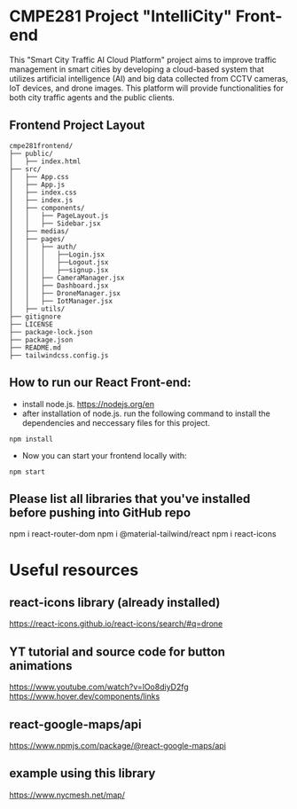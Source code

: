 # CMPE281 Project "IntelliCity" Front-end
This "Smart City Traffic AI Cloud Platform" project aims to improve traffic management in smart cities by developing a cloud-based system that utilizes artificial intelligence (AI) and big data collected from CCTV cameras, IoT devices, and drone images. This platform will provide functionalities for both city traffic agents and the public clients.

## Frontend Project Layout
```
cmpe281frontend/
├── public/
│   ├── index.html
├── src/
│   ├── App.css
│   ├── App.js
│   ├── index.css
│   ├── index.js
│   ├── components/
│   │   ├── PageLayout.js
│   │   ├── Sidebar.jsx
│   ├── medias/
│   ├── pages/
│   │   ├── auth/
│   │   │   ├──Login.jsx
│   │   │   ├──Logout.jsx
│   │   │   ├──signup.jsx
│   │   ├── CameraManager.jsx
│   │   ├── Dashboard.jsx
│   │   ├── DroneManager.jsx
│   │   ├── IotManager.jsx
│   ├── utils/
├── gitignore
├── LICENSE
├── package-lock.json
├── package.json
├── README.md
├── tailwindcss.config.js
```
  
## How to run our React Front-end:
- install node.js. https://nodejs.org/en
- after installation of node.js. run the following command to install the dependencies and neccessary files for this project.
```
npm install
```
- Now you can start your frontend locally with:
```
npm start
``` 

## Please list all libraries that you've installed before pushing into GitHub repo
npm i react-router-dom
npm i @material-tailwind/react
npm i react-icons

# Useful resources
## react-icons library (already installed)
https://react-icons.github.io/react-icons/search/#q=drone
## YT tutorial and source code for button animations
https://www.youtube.com/watch?v=lOo8diyD2fg
https://www.hover.dev/components/links
## react-google-maps/api
https://www.npmjs.com/package/@react-google-maps/api
## example using this library
https://www.nycmesh.net/map/